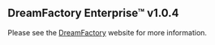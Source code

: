 ## DreamFactory Enterprise&trade; v1.0.4
Please see the [DreamFactory](https://www.dreamfactory.com/) website for more information.

